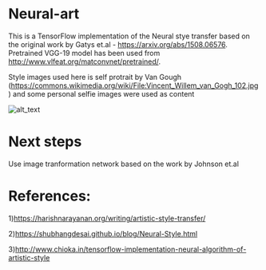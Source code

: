 # Neural-art

This is a TensorFlow implementation of the Neural stye transfer based on the original work by Gatys et.al - https://arxiv.org/abs/1508.06576. 
Pretrained VGG-19 model has been used from http://www.vlfeat.org/matconvnet/pretrained/.

Style images used here is self protrait by Van Gough (https://commons.wikimedia.org/wiki/File:Vincent_Willem_van_Gogh_102.jpg) and some personal selfie images were used as content 

![alt_text](https://media.giphy.com/media/2tThJEl9OVGbrlbDoA/giphy.gif)

# Next steps
Use image tranformation network based on the work by Johnson et.al 


# References:
1)https://harishnarayanan.org/writing/artistic-style-transfer/

2)https://shubhangdesai.github.io/blog/Neural-Style.html

3)http://www.chioka.in/tensorflow-implementation-neural-algorithm-of-artistic-style
